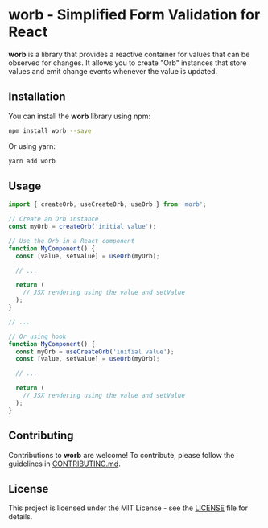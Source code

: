 # worb - Simplified Form Validation for React

**worb** is a library that provides a reactive container for values that can be observed for changes. It allows you to create "Orb" instances that store values and emit change events whenever the value is updated.

## Installation

You can install the **worb** library using npm:

```sh
npm install worb --save
```

Or using yarn:

```sh
yarn add worb
```

## Usage

```jsx
import { createOrb, useCreateOrb, useOrb } from 'morb';

// Create an Orb instance
const myOrb = createOrb('initial value');

// Use the Orb in a React component
function MyComponent() {
  const [value, setValue] = useOrb(myOrb);

  // ...

  return (
    // JSX rendering using the value and setValue
  );
}

// ...

// Or using hook
function MyComponent() {
  const myOrb = useCreateOrb('initial value');
  const [value, setValue] = useOrb(myOrb);

  // ...

  return (
    // JSX rendering using the value and setValue
  );
}
```

## Contributing

Contributions to **worb** are welcome! To contribute, please follow the guidelines in [CONTRIBUTING.md](CONTRIBUTING.md).

## License

This project is licensed under the MIT License - see the [LICENSE](LICENSE) file for details.
